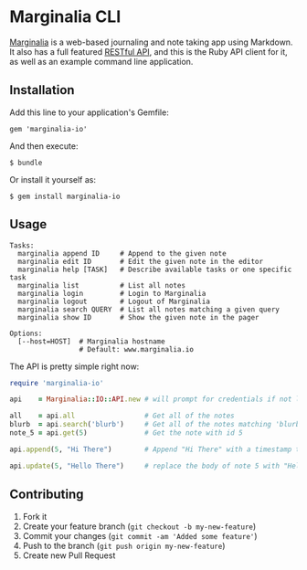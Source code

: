 # Marginalia CLI

[Marginalia](https://www.marginalia.io/) is a web-based journaling and
note taking app using Markdown. It also has a full featured [RESTful API](https://www.marginalia.io/apidocs), and this is the Ruby API client for it, as well as
an example command line application.

## Installation

Add this line to your application's Gemfile:

    gem 'marginalia-io'

And then execute:

    $ bundle

Or install it yourself as:

    $ gem install marginalia-io

## Usage

```
Tasks:
  marginalia append ID     # Append to the given note
  marginalia edit ID       # Edit the given note in the editor
  marginalia help [TASK]   # Describe available tasks or one specific task
  marginalia list          # List all notes
  marginalia login         # Login to Marginalia
  marginalia logout        # Logout of Marginalia
  marginalia search QUERY  # List all notes matching a given query
  marginalia show ID       # Show the given note in the pager

Options:
  [--host=HOST]  # Marginalia hostname
                 # Default: www.marginalia.io
```

The API is pretty simple right now:

```ruby
require 'marginalia-io'

api    = Marginalia::IO::API.new # will prompt for credentials if not logged in

all    = api.all                 # Get all of the notes
blurb  = api.search('blurb')     # Get all of the notes matching 'blurb'
note_5 = api.get(5)              # Get the note with id 5

api.append(5, "Hi There")        # Append "Hi There" with a timestamp to the end of not 5

api.update(5, "Hello There")     # replace the body of note 5 with "Hello There"
```


## Contributing

1. Fork it
2. Create your feature branch (`git checkout -b my-new-feature`)
3. Commit your changes (`git commit -am 'Added some feature'`)
4. Push to the branch (`git push origin my-new-feature`)
5. Create new Pull Request
